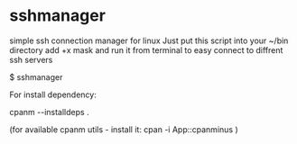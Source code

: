 # sshmanager
simple ssh connection manager for linux
Just put this script into your ~/bin directory
add +x mask and run it from terminal to easy connect to diffrent ssh servers

$ sshmanager

For install dependency: 

cpanm --installdeps .

(for available cpanm utils - install it: cpan -i App::cpanminus )